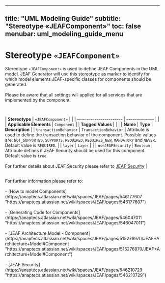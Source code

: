 
---
title: "UML Modeling Guide"
subtitle: "Stereotype «JEAFComponent»"
toc: false
menubar: uml_modeling_guide_menu
---

# Stereotype `«JEAFComponent»`
Stereotype `«JEAFComponent»` is used to define JEAF Components in the UML model. JEAF Generator will use this stereotype as marker to identify for which model elements JEAF-specific classes for components should be generated.<br><br>Please be aware that all settings will applied for all services that are implemented by the component.

<br>

| **Stereotype**          | `«JEAFComponent»` | |
| ----------------------- | -------------- | |
| **Applicable Elements** | `Component`        |
| **Tagged Values**       |                       |                                                                                                                                                                                                          |
| **Name**                | **Type**              | **Description**                                                                                                                                                                                          |
| `transactionBehavior`   | `TransactionBehavior` | Attribute is used to define the transaction behavior of the component. Possible values are: `NOT_SUPPORTED`, `SUPPORTS`, `REQUIRED`, `REQUIRES_NEW`, `MANDATORY` and `NEVER`. <br>Default value is `REQUIRED`. |
| `layer`   | `Layer` |  |
| `useJEAFSecurity`   | `Boolean` | Attribute defines if JEAF Security should be used for this component. Default value is `true`.<br><br>For further details about JEAF Security please refer to [JEAF Security](https://anaptecs.atlassian.net/wiki/spaces/JEAF/pages/546210729) |

<br>
For further information please refer to:<br><br>- [How to model Components](https://anaptecs.atlassian.net/wiki/spaces/JEAF/pages/546177607 "https://anaptecs.atlassian.net/wiki/spaces/JEAF/pages/546177607")<br><br>- [Generating Code for Components](https://anaptecs.atlassian.net/wiki/spaces/JEAF/pages/546047011 "https://anaptecs.atlassian.net/wiki/spaces/JEAF/pages/546047011")<br><br>- [JEAF Architecture Model - Component](https://anaptecs.atlassian.net/wiki/spaces/JEAF/pages/515276970/JEAF+Architecture+Model#Component "https://anaptecs.atlassian.net/wiki/spaces/JEAF/pages/515276970/JEAF+Architecture+Model#Component")<br><br>- [JEAF Security](https://anaptecs.atlassian.net/wiki/spaces/JEAF/pages/546210729 "https://anaptecs.atlassian.net/wiki/spaces/JEAF/pages/546210729")

    